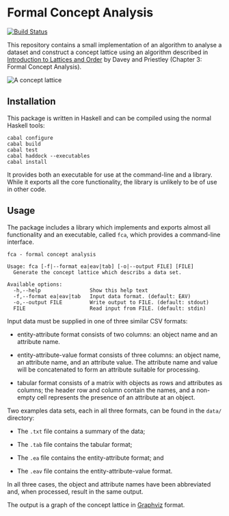 Formal Concept Analysis
=======================

[![Build Status][badge]][build-log]

[build-log]: https://travis-ci.org/thsutton/fca
[badge]: https://travis-ci.org/thsutton/fca.png?branch=master

This repository contains a small implementation of an algorithm to
analyse a dataset and construct a concept lattice using an algorithm
described in [Introduction to Lattices and Order][book] by Davey and
Priestley (Chapter 3: Formal Concept Analysis).

[book]: http://amzn.to/1nZgMdu

![A concept lattice][eg1]

[eg1]: https://raw.githubusercontent.com/thsutton/fca/master/example/fruit.png

Installation
------------

This package is written in Haskell and can be compiled using the normal Haskell
tools:

````{.shell}
cabal configure
cabal build
cabal test
cabal haddock --executables
cabal install
````

It provides both an executable for use at the command-line and a library. While
it exports all the core functionality, the library is unlikely to be of use in
other code.

Usage
-----

The package includes a library which implements and exports almost all
functionality and an executable, called `fca`, which provides a command-line
interface.

````
fca - formal concept analysis

Usage: fca [-f|--format ea|eav|tab] [-o|--output FILE] [FILE]
  Generate the concept lattice which describs a data set.

Available options:
  -h,--help                Show this help text
  -f,--format ea|eav|tab   Input data format. (default: EAV)
  -o,--output FILE         Write output to FILE. (default: stdout)
  FILE                     Read input from FILE. (default: stdin)
````

Input data must be supplied in one of three similar CSV formats:

- entity-attribute format consists of two columns: an object name and an
attribute name.

- entity-attribute-value format consists of three columns: an object name, an
attribute name, and an attribute value. The attribute name and value will be
concatenated to form an attribute suitable for processing.

- tabular format consists of a matrix with objects as rows and attributes as
columns; the header row and column contain the names, and a non-empty cell
represents the presence of an attribute at an object.

Two examples data sets, each in all three formats, can be found in the `data/`
directory:

- The `.txt` file contains a summary of the data;

- The `.tab` file contains the tabular format;

- The `.ea` file contains the entity-attribute format; and

- The `.eav` file contains the entity-attribute-value format.

In all three cases, the object and attribute names have been abbreviated and,
when processed, result in the same output.

The output is a graph of the concept lattice in [Graphviz][graphviz] format.

[graphviz]: http://graphviz.org/
